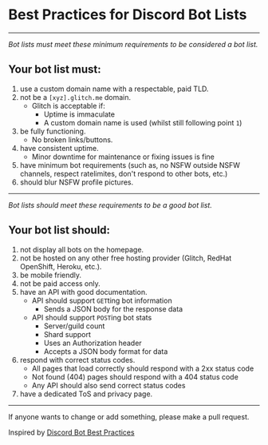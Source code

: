 # Best Practices for Discord Bot Lists

---

*Bot lists must meet these minimum requirements to be considered a bot list.*

## Your bot list must:

1. use a custom domain name with a respectable, paid TLD.
2. not be a `[xyz].glitch.me` domain.
   - Glitch is acceptable if:
      - Uptime is immaculate
      - A custom domain name is used (whilst still following point `1`)
3. be fully functioning.
   - No broken links/buttons.
4. have consistent uptime.
   - Minor downtime for maintenance or fixing issues is fine
5. have minimum bot requirements (such as, no NSFW outside NSFW channels, respect ratelimites, don't respond to other bots, etc.)
6. should blur NSFW profile pictures.
---

*Bot lists should meet these requirements to be a good bot list.*

## Your bot list should:

1. not display all bots on the homepage.
2. not be hosted on any other free hosting provider (Glitch, RedHat OpenShift, Heroku, etc.).
3. be mobile friendly.
4. not be paid access only.
5. have an API with good documentation.
   - API should support `GET`ting bot information
      - Sends a JSON body for the response data
   - API should support `POST`ing bot stats
      - Server/guild count
      - Shard support
      - Uses an Authorization header
      - Accepts a JSON body format for data
6. respond with correct status codes.
   - All pages that load correctly should respond with a 2xx status code
   - Not found (404) pages should respond with a 404 status code
   - Any API should also send correct status codes
7. have a dedicated ToS and privacy page.
---

If anyone wants to change or add something, please make a pull request.

Inspired by [Discord Bot Best Practices](https://github.com/meew0/discord-bot-best-practices)
